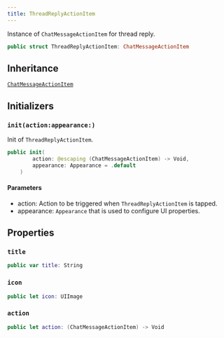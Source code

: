 ```yaml
---
title: ThreadReplyActionItem
---
```


Instance of `ChatMessageActionItem` for thread reply.

``` swift
public struct ThreadReplyActionItem: ChatMessageActionItem 
```

## Inheritance

[`ChatMessageActionItem`](chat-message-action-item)

## Initializers

### `init(action:appearance:)`

Init of `ThreadReplyActionItem`.

``` swift
public init(
        action: @escaping (ChatMessageActionItem) -> Void,
        appearance: Appearance = .default
    ) 
```

#### Parameters

  - action: Action to be triggered when `ThreadReplyActionItem` is tapped.
  - appearance: `Appearance` that is used to configure UI properties.

## Properties

### `title`

``` swift
public var title: String 
```

### `icon`

``` swift
public let icon: UIImage
```

### `action`

``` swift
public let action: (ChatMessageActionItem) -> Void
```
